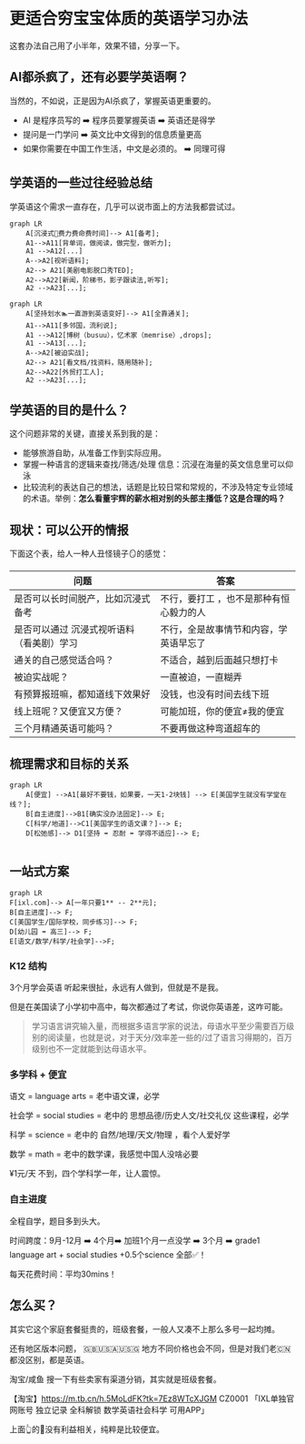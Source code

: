 # 更适合穷宝宝体质的英语学习办法

这套办法自己用了小半年，效果不错，分享一下。

## AI都杀疯了，还有必要学英语啊？

当然的，不如说，正是因为AI杀疯了，掌握英语更重要的。

- AI 是程序员写的 ➡️ 程序员要掌握英语 ➡️ 英语还是得学 
- 提问是一门学问 ➡️ 英文比中文得到的信息质量更高
- 如果你需要在中国工作生活，中文是必须的。 ➡️ 同理可得

## 学英语的一些过往经验总结

学英语这个需求一直存在，几乎可以说市面上的方法我都尝试过。

```mermaid
graph LR
	A[沉浸式🤿费力费命费时间]--> A1[备考];
	A1-->A11[背单词，做阅读，做完型，做听力];
	A1 -->A12[...]
	A-->A2[视听语料];
	A2--> A21[美剧电影脱口秀TED];
	A2-->A22[新闻，阶梯书，影子跟读法,听写];
	A2 -->A23[...];
```



```mermaid
graph LR
	A[坚持划水🏊一直游到英语变好]--> A1[全靠通关];
	A1-->A11[多邻国，流利说];
	A1 -->A12[博树（busuu），忆术家（memrise）,drops];
	A1 -->A13[...];
	A-->A2[被迫实战];
	A2--> A21[看文档/找资料，随用随补];
	A2-->A22[外贸打工人];
	A2 -->A23[...];
```



## 学英语的目的是什么？

这个问题非常的关键，直接关系到我的是：

- 能够旅游自助，从准备工作到实际应用。
- 掌握一种语言的逻辑来查找/筛选/处理 信息：沉浸在海量的英文信息里可以仰泳
- 比较流利的表达自己的想法，话题是比较日常和常规的，不涉及特定专业领域的术语。举例：**怎么看董宇辉的薪水相对别的头部主播低？这是合理的吗？**

## 现状：可以公开的情报

下面这个表，给人一种人丑怪镜子🪞的感觉：

| 问题                                      | 答案                                    |
| ----------------------------------------- | --------------------------------------- |
| 是否可以长时间脱产，比如沉浸式备考        | 不行，要打工 ，也不是那种有恒心毅力的人 |
| 是否可以通过 沉浸式视听语料（看美剧）学习 | 不行，全是故事情节和内容，学英语早忘了  |
| 通关的自己感觉适合吗？                    | 不适合，越到后面越只想打卡              |
| 被迫实战呢？                              | 一直被迫，一直糊弄                      |
| 有预算报班嘛，都知道线下效果好            | 没钱，也没有时间去线下班                |
| 线上班呢？又便宜又方便？                  | 可能加班，你的便宜≠我的便宜             |
| 三个月精通英语可能吗？                    | 不要再做这种弯道超车的                  |

## 梳理需求和目标的关系

```mermaid
graph LR
	A[便宜] -->A1[最好不要钱，如果要，一天1-2块钱] --> E[美国学生就没有学堂在线？];
	B[自主进度]-->B1[确实没办法固定]--> E;
	C[科学/地道]-->C1[美国学生的语文课？]--> E;
	D[松弛感]--> D1[坚持 ➡️ 忍耐 ➡️ 学得不适应]--> E;
	
```

## 一站式方案

```mermaid
graph LR
F[ixl.com]--> A[一年只要1** -- 2**元];
B[自主进度]--> F;
C[美国学生/国际学校，同步练习]--> F;
D[幼儿园 ➡️ 高三]--> F;
E[语文/数学/科学/社会学]-->F;
```

### K12 结构 

3个月学会英语 听起来很扯，永远有人做到，但就是不是我。

但是在美国读了小学初中高中，每次都通过了考试，你说你英语差，这咋可能。

> 学习语言讲究输入量，而根据多语言学家的说法，母语水平至少需要百万级别的阅读量，也就是说，对于天分/效率差一些的/过了语言习得期的，百万级别也不一定就能到达母语水平。



### 多学科 + 便宜

语文 =  language arts  = 老中语文课，必学

社会学 = social studies  = 老中的 思想品德/历史人文/社交礼仪 这些课程，必学

科学 = science = 老中的 自然/地理/天文/物理 ，看个人爱好学

数学 = math = 老中的数学课，我感觉中国人没啥必要

¥1元/天 不到，四个学科学一年，让人震惊。



 ### 自主进度

全程自学，题目多到头大。

时间跨度：9月-12月 ➡️ 4个月➡️ 加班1个月一点没学 ➡️ 3个月 ➡️ grade1 language art + social studies +0.5个science 全部✅！

每天花费时间：平均30mins！



## 怎么买？

其实它这个家庭套餐挺贵的，班级套餐，一般人又凑不上那么多号一起均摊。

还有地区版本问题， 🇬🇧🇺🇸🇦🇺🇸🇬 地方不同价格也会不同，但是对我们老🇨🇳都没区别，都是英语。

淘宝/咸鱼 搜一下有些卖家有渠道分销，其实就是班级套餐。

【淘宝】https://m.tb.cn/h.5MoLdFK?tk=7Ez8WTcXJGM CZ0001 「IXL单独官网账号 独立记录 全科解锁 数学英语社会科学 可用APP」

上面👆的🔗没有利益相关，纯粹是比较便宜。





